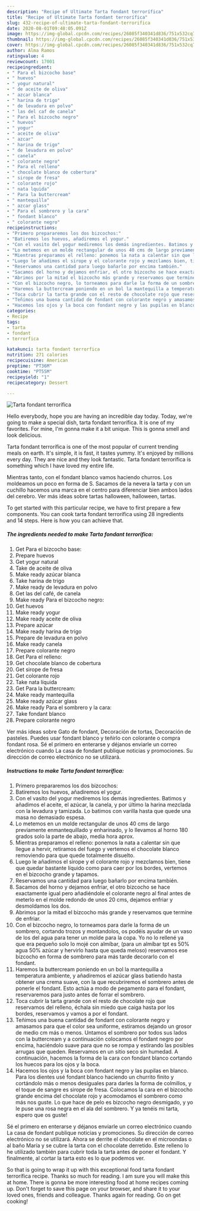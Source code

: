 ```yaml
---
description: "Recipe of Ultimate Tarta fondant terrorífica"
title: "Recipe of Ultimate Tarta fondant terrorífica"
slug: 432-recipe-of-ultimate-tarta-fondant-terrorifica
date: 2020-08-01T09:48:05.091Z
image: https://img-global.cpcdn.com/recipes/26085f340341d836/751x532cq70/tarta-fondant-terrorifica-foto-principal.jpg
thumbnail: https://img-global.cpcdn.com/recipes/26085f340341d836/751x532cq70/tarta-fondant-terrorifica-foto-principal.jpg
cover: https://img-global.cpcdn.com/recipes/26085f340341d836/751x532cq70/tarta-fondant-terrorifica-foto-principal.jpg
author: Alma Ramos
ratingvalue: 4
reviewcount: 17001
recipeingredient:
- " Para el bizcocho base"
- " huevos"
- " yogur natural"
- " de aceite de oliva"
- " azcar blanca"
- " harina de trigo"
- " de levadura en polvo"
- " las del caf de canela"
- " Para el bizcocho negro"
- " huevos"
- " yogur"
- " aceite de oliva"
- " azcar"
- " harina de trigo"
- " de levadura en polvo"
- " canela"
- " colorante negro"
- " Para el relleno"
- " chocolate blanco de cobertura"
- " sirope de fresa"
- " colorante rojo"
- " nata lquida"
- " Para la buttercream"
- " mantequilla"
- " azcar glass"
- " Para el sombrero y la cara"
- " fondant blanco"
- " colorante negro"
recipeinstructions:
- "Primero prepararemos los dos bizcochos:"
- "Batiremos los huevos, añadiremos el yogur."
- "Con el vasito del yogur mediremos los demás ingredientes. Batimos y añadimos el aceite, el azúcar, la canela, y por último la harina mezclada con la levadura y tamizada. Lo batimos con varilla hasta que quede una masa no demasiado espesa."
- "Lo metemos en un molde rectangular de unos 40 cms de largo previamente enmantequillado y enharinado, y lo llevamos al horno 180 grados solo la parte de abajo, media hora aprox."
- "Mientras preparamos el relleno: ponemos la nata a calentar sin que llegue a hervir, retiramos del fuego y vertemos el chocolate blanco removiendo para que quede totalmente disuelto."
- "Luego le añadimos el sirope y el colorante rojo y mezclamos bien, tiene que quedar bastante líquido como para caer por los bordes, vertemos en el bizcocho grande y tapamos."
- "Reservamos una cantidad para luego bañarlo por encima también."
- "Sacamos del horno y dejamos enfriar, el otro bizcocho se hace exactamente igual pero añadiéndole el colorante negro al final antes de meterlo en el molde redondo de unos 20 cms, dejamos enfriar y desmoldamos los dos."
- "Abrimos por la mitad el bizcocho más grande y reservamos que termine de enfriar."
- "Con el bizcocho negro, lo torneamos para darle la forma de un sombrero, cortando trozos y montandolos, os podéis ayudar de un vaso de los del agua para tener un molde para la copa. Yo no lo rellené ya que era pequeño solo lo mojé con almíbar, (para un almíbar tpt es 50% agua 50% azúcar y hervirlo hasta que queda meloso) reservamos ese bizcocho en forma de sombrero para más tarde decorarlo con el fondant."
- "Haremos la buttercream poniendo en un bol la mantequilla a temperatura ambiente, y añadiremos el azúcar glass batiendo hasta obtener una crema suave, con la que recubriremos el sombrero antes de ponerle el fondant. Esto actúa a modo de pegamento para el fondant, reservaremos para justo antes de forrar el sombrero."
- "Toca cubrir la tarta grande con el resto de chocolate rojo que reservamos del relleno, échala sin miedo que caiga hasta por los bordes, reservamos y vamos a por el fondant."
- "Teñimos una buena cantidad de fondant con colorante negro y amasamos para que el color sea uniforme, estiramos dejando un grosor de medio cm más o menos. Untamos el sombrero por todos sus lados con la buttercream y a continuación colocamos el fondant negro por encima, haciéndolo suave para que no se rompa y estirando las posibles arrugas que queden. Reservamos en un sitio seco sin humedad. A continuación, hacemos la forma de la cara con fondant blanco cortando los huecos para los ojos y la boca."
- "Hacemos los ojos y la boca con fondant negro y las pupilas en blanco. Para los dientes usé fondant blanco haciendo un churrito finito y cortándolo más o menos desiguales para darles la forma de colmillos, y el toque de sangre es sirope de fresa. Colocamos la cara en el bizcocho grande encima del chocolate rojo y acomodamos el sombrero como más nos guste. Lo que hace de pelo es bizcocho negro desmigado, y yo le puse una rosa negra en el ala del sombrero. Y ya tenéis mi tarta, espero que os guste!"
categories:
- Recipe
tags:
- tarta
- fondant
- terrorfica

katakunci: tarta fondant terrorfica 
nutrition: 271 calories
recipecuisine: American
preptime: "PT36M"
cooktime: "PT55M"
recipeyield: "1"
recipecategory: Dessert

---
```



![Tarta fondant terrorífica](https://img-global.cpcdn.com/recipes/26085f340341d836/751x532cq70/tarta-fondant-terrorifica-foto-principal.jpg)

Hello everybody, hope you are having an incredible day today. Today, we're going to make a special dish, tarta fondant terrorífica. It is one of my favorites. For mine, I'm gonna make it a bit unique. This is gonna smell and look delicious.

Tarta fondant terrorífica is one of the most popular of current trending meals on earth. It's simple, it is fast, it tastes yummy. It's enjoyed by millions every day. They are nice and they look fantastic. Tarta fondant terrorífica is something which I have loved my entire life.

Mientras tanto, con el fondant blanco vamos haciendo churros. Los moldeamos un poco en forma de S. Sacamos de la nevera la tarta y con un cuchillo hacemos una marca en el centro para diferenciar bien ambos lados del cerebro. Ver más ideas sobre tartas halloween, halloween, tartas.


To get started with this particular recipe, we have to first prepare a few components. You can cook tarta fondant terrorífica using 28 ingredients and 14 steps. Here is how you can achieve that.

<!--inarticleads1-->

##### The ingredients needed to make Tarta fondant terrorífica:

1. Get  Para el bizcocho base:
1. Prepare  huevos
1. Get  yogur natural
1. Take  de aceite de oliva
1. Make ready  azúcar blanca
1. Take  harina de trigo
1. Make ready  de levadura en polvo
1. Get  las del café, de canela
1. Make ready  Para el bizcocho negro:
1. Get  huevos
1. Make ready  yogur
1. Make ready  aceite de oliva
1. Prepare  azúcar
1. Make ready  harina de trigo
1. Prepare  de levadura en polvo
1. Make ready  canela
1. Prepare  colorante negro
1. Get  Para el relleno:
1. Get  chocolate blanco de cobertura
1. Get  sirope de fresa
1. Get  colorante rojo
1. Take  nata líquida
1. Get  Para la buttercream:
1. Make ready  mantequilla
1. Make ready  azúcar glass
1. Make ready  Para el sombrero y la cara:
1. Take  fondant blanco
1. Prepare  colorante negro


Ver más ideas sobre Gato de fondant, Decoración de tortas, Decoración de pasteles. Puedes usar fondant blanco y teñirlo con colorante o compra fondant rosa. Sé el primero en enterarse y déjanos enviarle un correo electrónico cuando La casa de fondant publique noticias y promociones. Su dirección de correo electrónico no se utilizará. 

<!--inarticleads2-->

##### Instructions to make Tarta fondant terrorífica:

1. Primero prepararemos los dos bizcochos:
1. Batiremos los huevos, añadiremos el yogur.
1. Con el vasito del yogur mediremos los demás ingredientes. Batimos y añadimos el aceite, el azúcar, la canela, y por último la harina mezclada con la levadura y tamizada. Lo batimos con varilla hasta que quede una masa no demasiado espesa.
1. Lo metemos en un molde rectangular de unos 40 cms de largo previamente enmantequillado y enharinado, y lo llevamos al horno 180 grados solo la parte de abajo, media hora aprox.
1. Mientras preparamos el relleno: ponemos la nata a calentar sin que llegue a hervir, retiramos del fuego y vertemos el chocolate blanco removiendo para que quede totalmente disuelto.
1. Luego le añadimos el sirope y el colorante rojo y mezclamos bien, tiene que quedar bastante líquido como para caer por los bordes, vertemos en el bizcocho grande y tapamos.
1. Reservamos una cantidad para luego bañarlo por encima también.
1. Sacamos del horno y dejamos enfriar, el otro bizcocho se hace exactamente igual pero añadiéndole el colorante negro al final antes de meterlo en el molde redondo de unos 20 cms, dejamos enfriar y desmoldamos los dos.
1. Abrimos por la mitad el bizcocho más grande y reservamos que termine de enfriar.
1. Con el bizcocho negro, lo torneamos para darle la forma de un sombrero, cortando trozos y montandolos, os podéis ayudar de un vaso de los del agua para tener un molde para la copa. Yo no lo rellené ya que era pequeño solo lo mojé con almíbar, (para un almíbar tpt es 50% agua 50% azúcar y hervirlo hasta que queda meloso) reservamos ese bizcocho en forma de sombrero para más tarde decorarlo con el fondant.
1. Haremos la buttercream poniendo en un bol la mantequilla a temperatura ambiente, y añadiremos el azúcar glass batiendo hasta obtener una crema suave, con la que recubriremos el sombrero antes de ponerle el fondant. Esto actúa a modo de pegamento para el fondant, reservaremos para justo antes de forrar el sombrero.
1. Toca cubrir la tarta grande con el resto de chocolate rojo que reservamos del relleno, échala sin miedo que caiga hasta por los bordes, reservamos y vamos a por el fondant.
1. Teñimos una buena cantidad de fondant con colorante negro y amasamos para que el color sea uniforme, estiramos dejando un grosor de medio cm más o menos. Untamos el sombrero por todos sus lados con la buttercream y a continuación colocamos el fondant negro por encima, haciéndolo suave para que no se rompa y estirando las posibles arrugas que queden. Reservamos en un sitio seco sin humedad. A continuación, hacemos la forma de la cara con fondant blanco cortando los huecos para los ojos y la boca.
1. Hacemos los ojos y la boca con fondant negro y las pupilas en blanco. Para los dientes usé fondant blanco haciendo un churrito finito y cortándolo más o menos desiguales para darles la forma de colmillos, y el toque de sangre es sirope de fresa. Colocamos la cara en el bizcocho grande encima del chocolate rojo y acomodamos el sombrero como más nos guste. Lo que hace de pelo es bizcocho negro desmigado, y yo le puse una rosa negra en el ala del sombrero. Y ya tenéis mi tarta, espero que os guste!


Sé el primero en enterarse y déjanos enviarle un correo electrónico cuando La casa de fondant publique noticias y promociones. Su dirección de correo electrónico no se utilizará. Ahora se derrite el chocolate en el microondas o al baño María y se cubre la tarta con el chocolate derretido. Este relleno lo he utilizado también para cubrir toda la tarta antes de poner el fondant. Y finalmente, al cortar la tarta esto es lo que podemos ver. 

So that is going to wrap it up with this exceptional food tarta fondant terrorífica recipe. Thanks so much for reading. I am sure you will make this at home. There is gonna be more interesting food at home recipes coming up. Don't forget to save this page on your browser, and share it to your loved ones, friends and colleague. Thanks again for reading. Go on get cooking!
